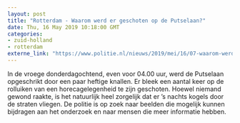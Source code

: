 ```yaml
---
layout: post
title: "Rotterdam - Waarom werd er geschoten op de Putselaan?"
date: Thu, 16 May 2019 10:18:00 GMT
categories: 
- zuid-holland 
- rotterdam 
externe_link: "https://www.politie.nl/nieuws/2019/mei/16/07-waarom-werd-er-geschoten-op-de-putselaan.html"
---
```


In de vroege donderdagochtend, even voor 04.00 uur, werd de Putselaan opgeschrikt door een paar heftige knallen. Er bleek een aantal keer op de rolluiken van een horecagelegenheid te zijn geschoten. Hoewel niemand gewond raakte, is het natuurlijk heel zorgelijk dat er ’s nachts kogels door de straten vliegen. De politie is op zoek naar beelden die mogelijk kunnen bijdragen aan het onderzoek en naar mensen die meer informatie hebben.
